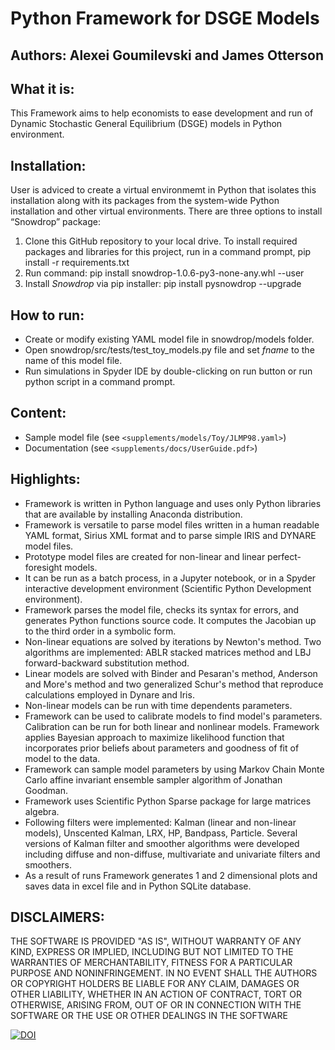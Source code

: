 # Python Framework for DSGE Models
 
## Authors: Alexei Goumilevski and James Otterson
 
## What it is:
This Framework aims to help economists to ease development and run 
of Dynamic Stochastic General Equilibrium (DSGE) models in Python environment.

## Installation:

User is adviced to create a virtual environmemt in Python that isolates this installation along with its packages from the system-wide Python installation and other virtual environments. There are three options to install “Snowdrop” package: 
1. Clone this GitHub repository to your local drive. To install required packages and libraries for this project, run in a command prompt,
   pip install -r requirements.txt
2. Run command: pip install snowdrop-1.0.6-py3-none-any.whl --user
3. Install *Snowdrop* via pip installer: pip install pysnowdrop --upgrade
 
 ## How to run:
 - Create or modify existing YAML model file in snowdrop/models folder.
 - Open snowdrop/src/tests/test_toy_models.py file and set *fname* to the name of this model file.
 - Run simulations in Spyder IDE by double-clicking on run button or run python script in a command prompt.

## Content:
 - Sample model file (see `<supplements/models/Toy/JLMP98.yaml>`)
 - Documentation (see `<supplements/docs/UserGuide.pdf>`)

## Highlights:
- Framework is written in Python language and uses only Python libraries that are available by installing Anaconda distribution.
- Framework is versatile to parse model files written in a human readable YAML format, Sirius XML format and to parse simple IRIS and DYNARE model files.
- Prototype model files are created for non-linear and linear perfect-foresight models.
- It can be run as a batch process, in a Jupyter notebook, or in a Spyder interactive development environment (Scientific Python Development environment).
- Framework parses the model file, checks its syntax for errors, and generates Python functions source code.  It computes the Jacobian up to the third order in a symbolic form.
- Non-linear equations are solved by iterations by Newton's method.  Two algorithms are implemented: ABLR stacked matrices method and LBJ forward-backward substitution method.
- Linear models are solved with Binder and Pesaran's method, Anderson and More's method and two generalized Schur's method that reproduce calculations employed in Dynare and Iris.
- Non-linear models can be run with time dependents parameters.
- Framework can be used to calibrate models to find model's parameters. Calibration can be run for both linear and nonlinear models.  Framework applies Bayesian approach to maximize likelihood function that incorporates prior beliefs about parameters and goodness of fit of model to the data.
- Framework can sample model parameters by using Markov Chain Monte Carlo affine invariant ensemble sampler algorithm of Jonathan Goodman.
- Framework uses Scientific Python Sparse package for large matrices algebra.
- Following filters were implemented: Kalman (linear and non-linear models), Unscented Kalman, LRX, HP, Bandpass, Particle.  Several versions of Kalman filter and smoother algorithms were developed including diffuse and non-diffuse, multivariate and univariate filters and smoothers.
- As a result of runs Framework generates 1 and 2 dimensional plots and saves data in excel file and in Python SQLite database.

## DISCLAIMERS:
THE SOFTWARE IS PROVIDED "AS IS", WITHOUT WARRANTY OF ANY KIND, EXPRESS OR IMPLIED, INCLUDING BUT NOT LIMITED TO THE WARRANTIES OF MERCHANTABILITY, FITNESS FOR A PARTICULAR PURPOSE AND NONINFRINGEMENT. IN NO EVENT SHALL THE AUTHORS OR COPYRIGHT HOLDERS BE LIABLE FOR ANY CLAIM, DAMAGES OR OTHER LIABILITY, WHETHER IN AN ACTION OF CONTRACT, TORT OR OTHERWISE, ARISING FROM, OUT OF OR IN CONNECTION WITH THE SOFTWARE OR THE USE OR OTHER DEALINGS IN THE SOFTWARE

[![DOI](https://zenodo.org/badge/DOI/10.5281/zenodo.14649322.svg)](https://doi.org/10.5281/zenodo.14649322)
